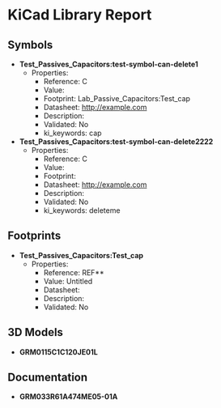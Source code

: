 # KiCad Library Report

## Symbols

- **Test_Passives_Capacitors:test-symbol-can-delete1**
  - Properties:
    - Reference: C
    - Value: 
    - Footprint: Lab_Passive_Capacitors:Test_cap
    - Datasheet: http://example.com
    - Description: 
    - Validated: No
    - ki_keywords: cap
- **Test_Passives_Capacitors:test-symbol-can-delete2222**
  - Properties:
    - Reference: C
    - Value: 
    - Footprint: 
    - Datasheet: http://example.com
    - Description: 
    - Validated: No
    - ki_keywords: deleteme

## Footprints

- **Test_Passives_Capacitors:Test_cap**
  - Properties:
    - Reference: REF**
    - Value: Untitled
    - Datasheet: 
    - Description: 
    - Validated: No

## 3D Models

- **GRM0115C1C120JE01L**

## Documentation

- **GRM033R61A474ME05-01A**